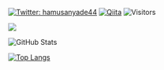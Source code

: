 [![Twitter: hamusanyade44](https://img.shields.io/twitter/follow/hamusanyade44?style=social)](https://twitter.com/hamusanyade44)
[![Qiita](https://img.shields.io/badge/Qiita-55C500?style=for-the-badge&logo=qiita&logoColor=white)](https://qiita.com/@hamusan44)
![Visitors](https://visitor-badge.glitch.me/badge?page_id=contiki9&left_color=gray&right_color=blue)
 
![](https://github-profile-summary-cards.vercel.app/api/cards/profile-details?username=contiki9&theme=vue)
 
![GitHub Stats](https://github-readme-stats.vercel.app/api?username=contiki9&show_icons=true)
 
[![Top Langs](https://github-readme-stats.vercel.app/api/top-langs/?username=contiki9&layout=compact&langs_count=6)](https://github.com/anuraghazra/github-readme-stats)
